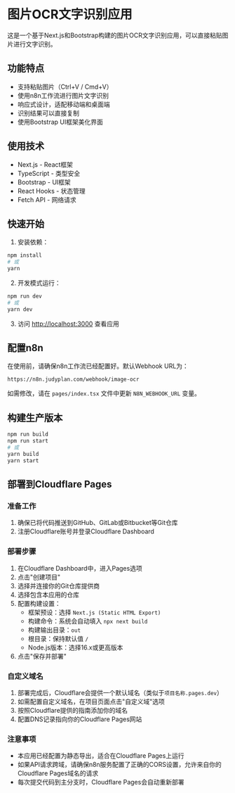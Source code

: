 # 图片OCR文字识别应用

这是一个基于Next.js和Bootstrap构建的图片OCR文字识别应用，可以直接粘贴图片进行文字识别。

## 功能特点

- 支持粘贴图片（Ctrl+V / Cmd+V）
- 使用n8n工作流进行图片文字识别
- 响应式设计，适配移动端和桌面端
- 识别结果可以直接复制
- 使用Bootstrap UI框架美化界面

## 使用技术

- Next.js - React框架
- TypeScript - 类型安全
- Bootstrap - UI框架
- React Hooks - 状态管理
- Fetch API - 网络请求

## 快速开始

1. 安装依赖：

```bash
npm install
# 或
yarn
```

2. 开发模式运行：

```bash
npm run dev
# 或
yarn dev
```

3. 访问 [http://localhost:3000](http://localhost:3000) 查看应用

## 配置n8n

在使用前，请确保n8n工作流已经配置好。默认Webhook URL为：

```
https://n8n.judyplan.com/webhook/image-ocr
```

如需修改，请在 `pages/index.tsx` 文件中更新 `N8N_WEBHOOK_URL` 变量。

## 构建生产版本

```bash
npm run build
npm run start
# 或
yarn build
yarn start
```

## 部署到Cloudflare Pages

### 准备工作

1. 确保已将代码推送到GitHub、GitLab或Bitbucket等Git仓库
2. 注册Cloudflare账号并登录Cloudflare Dashboard

### 部署步骤

1. 在Cloudflare Dashboard中，进入Pages选项
2. 点击"创建项目"
3. 选择并连接你的Git仓库提供商
4. 选择包含本应用的仓库
5. 配置构建设置：
   - 框架预设：选择 `Next.js (Static HTML Export)`
   - 构建命令：系统会自动填入 `npx next build`
   - 构建输出目录：`out`
   - 根目录：保持默认值 `/`
   - Node.js版本：选择16.x或更高版本
6. 点击"保存并部署"

### 自定义域名

1. 部署完成后，Cloudflare会提供一个默认域名（类似于`项目名称.pages.dev`）
2. 如需配置自定义域名，在项目页面点击"自定义域"选项
3. 按照Cloudflare提供的指南添加你的域名
4. 配置DNS记录指向你的Cloudflare Pages网站

### 注意事项

- 本应用已经配置为静态导出，适合在Cloudflare Pages上运行
- 如果API请求跨域，请确保n8n服务配置了正确的CORS设置，允许来自你的Cloudflare Pages域名的请求
- 每次提交代码到主分支时，Cloudflare Pages会自动重新部署 
